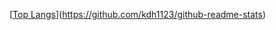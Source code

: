 [[Top Langs](https://github-readme-stats.vercel.app/api/top-langs/?username=kdh1123)](https://github.com/kdh1123/github-readme-stats)

